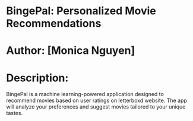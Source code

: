 # BingePal: Personalized Movie Recommendations
# Author: [Monica Nguyen]

# Description:
BingePal is a machine learning-powered application designed to recommend movies based on user ratings on letterboxd website. The app will analyze your preferences and suggest movies tailored to your unique tastes. 

